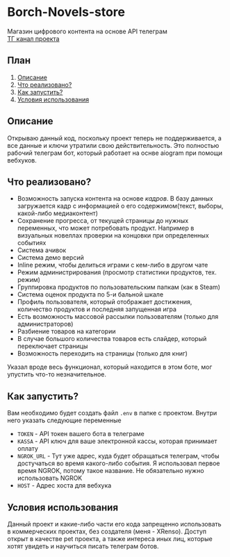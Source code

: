 # Borch-Novels-store
Магазин цифрового контента на основе API телеграм \
[ТГ канал проекта](https://t.me/BorchStore)
## План
1. [Описание](https://github.com/XRenso/Borch-Novels-store/edit/main/README.md#%D0%BE%D0%BF%D0%B8%D1%81%D0%B0%D0%BD%D0%B8%D0%B5)
2. [Что реализовано?](https://github.com/XRenso/Borch-Novels-store/edit/main/README.md#%D1%87%D1%82%D0%BE-%D1%80%D0%B5%D0%B0%D0%BB%D0%B8%D0%B7%D0%BE%D0%B2%D0%B0%D0%BD%D0%BE)
3. [Как запустить?](https://github.com/XRenso/Borch-Novels-store/edit/main/README.md#%D0%BA%D0%B0%D0%BA-%D0%B7%D0%B0%D0%BF%D1%83%D1%81%D1%82%D0%B8%D1%82%D1%8C)
4. [Условия использования](https://github.com/XRenso/Borch-Novels-store/edit/main/README.md#%D1%83%D1%81%D0%BB%D0%BE%D0%B2%D0%B8%D1%8F-%D0%B8%D1%81%D0%BF%D0%BE%D0%BB%D1%8C%D0%B7%D0%BE%D0%B2%D0%B0%D0%BD%D0%B8%D1%8F)

## Описание
Открываю данный код, поскольку проект теперь не поддерживается, а все данные и ключи утратили свою действительность. Это полностью рабочий телеграм бот, который работает на оснве aiogram при помощи вебхуков.

## Что реализовано?
- Возможность запуска контента на основе *кадров*. В базу данных загружается кадр с информацией о его содержимом(текст, выборы, какой-либо медиаконтент)
- Сохранение прогресса, от текущей страницы до нужных переменных, что может потребовать продукт. Например в визуальных новеллах проверки на концовки при определенных событиях
- Система ачивок
- Система демо версий
- Inline режим, чтобы делиться играми с кем-либо в другом чате
- Режим администрирования (просмотр статистики продуктов, тех. режим)
- Группировка продуктов по пользовательским папкам (как в Steam)
- Система оценок продукта по 5-и бальной шкале
- Профиль пользователя, который отображает достижения, количество продуктов и последняя запущенная игра
- Есть возможность массовой рассылки пользователям (только для администраторов)
- Разбиение товаров на категории
- В случае большого количества товаров есть слайдер, который переключает страницы
- Возможность переходить на страницы (только для книг)

Указал вроде весь функционал, который находится в этом боте, мог упустить что-то незначительное.


## Как запустить?
Вам необходимо будет создать файл `.env` в папке с проектом. Внутри него указать следующие переменные
- `TOKEN` - API токен вашего бота в телеграме
- `KASSA` - API ключ для ваше электронной кассы, которая принимает оплату
- `NGROK_URL` - Тут уже адрес, куда будет обращаться телеграм, чтобы достучаться во время какого-либо события. Я использовал первое время NGROK, потому такое название. Не обязательно нужно использовать NGROK
- `HOST` - Адрес хоста для вебхука

## Условия использования
Данный проект и какие-либо части его кода запрещенно использовать в коммерческих проектах, без создателя (меня - XRenso). Доступ открыт в качестве pet проекта, а также интереса иных лиц, которые хотят увидеть и научиться писать телеграм ботов.
